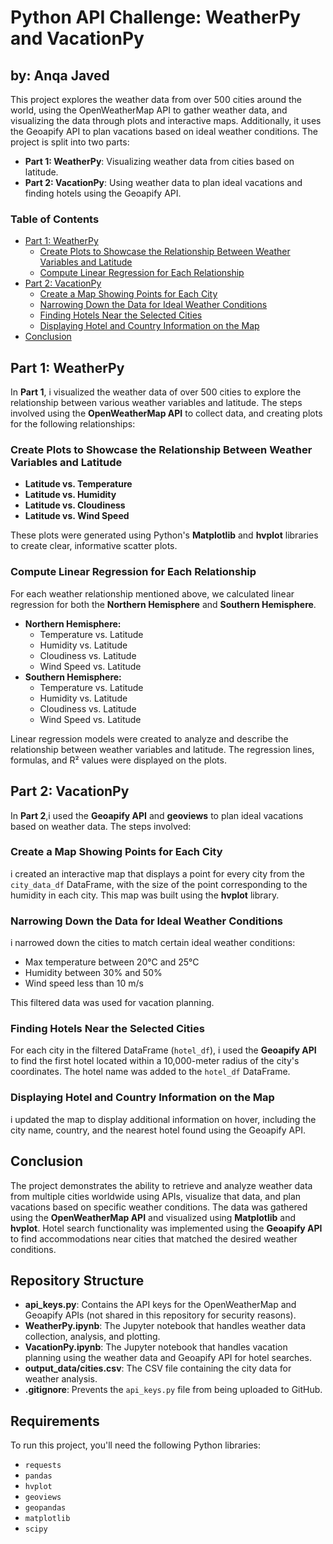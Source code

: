 # Python API Challenge: WeatherPy and VacationPy

## by: Anqa Javed

This project explores the weather data from over 500 cities around the world, using the OpenWeatherMap API to gather weather data, and visualizing the data through plots and interactive maps. Additionally, it uses the Geoapify API to plan vacations based on ideal weather conditions. The project is split into two parts:

- **Part 1: WeatherPy**: Visualizing weather data from cities based on latitude.
- **Part 2: VacationPy**: Using weather data to plan ideal vacations and finding hotels using the Geoapify API.

### Table of Contents

- [Part 1: WeatherPy](#part-1-weatherpy)
  - [Create Plots to Showcase the Relationship Between Weather Variables and Latitude](#create-plots-to-showcase-the-relationship-between-weather-variables-and-latitude)
  - [Compute Linear Regression for Each Relationship](#compute-linear-regression-for-each-relationship)
- [Part 2: VacationPy](#part-2-vacationpy)
  - [Create a Map Showing Points for Each City](#create-a-map-showing-points-for-each-city)
  - [Narrowing Down the Data for Ideal Weather Conditions](#narrowing-down-the-data-for-ideal-weather-conditions)
  - [Finding Hotels Near the Selected Cities](#finding-hotels-near-the-selected-cities)
  - [Displaying Hotel and Country Information on the Map](#displaying-hotel-and-country-information-on-the-map)
- [Conclusion](#conclusion)

## Part 1: WeatherPy

In **Part 1**, i visualized the weather data of over 500 cities to explore the relationship between various weather variables and latitude. The steps involved using the **OpenWeatherMap API** to collect data, and creating plots for the following relationships:

### Create Plots to Showcase the Relationship Between Weather Variables and Latitude

- **Latitude vs. Temperature**
- **Latitude vs. Humidity**
- **Latitude vs. Cloudiness**
- **Latitude vs. Wind Speed**

These plots were generated using Python's **Matplotlib** and **hvplot** libraries to create clear, informative scatter plots.

### Compute Linear Regression for Each Relationship

For each weather relationship mentioned above, we calculated linear regression for both the **Northern Hemisphere** and **Southern Hemisphere**.

- **Northern Hemisphere:**
  - Temperature vs. Latitude
  - Humidity vs. Latitude
  - Cloudiness vs. Latitude
  - Wind Speed vs. Latitude
- **Southern Hemisphere:**
  - Temperature vs. Latitude
  - Humidity vs. Latitude
  - Cloudiness vs. Latitude
  - Wind Speed vs. Latitude

Linear regression models were created to analyze and describe the relationship between weather variables and latitude. The regression lines, formulas, and R² values were displayed on the plots.

## Part 2: VacationPy

In **Part 2**,i used the **Geoapify API** and **geoviews** to plan ideal vacations based on weather data. The steps involved:

### Create a Map Showing Points for Each City

i created an interactive map that displays a point for every city from the `city_data_df` DataFrame, with the size of the point corresponding to the humidity in each city. This map was built using the **hvplot** library.

### Narrowing Down the Data for Ideal Weather Conditions

i narrowed down the cities to match certain ideal weather conditions:
- Max temperature between 20°C and 25°C
- Humidity between 30% and 50%
- Wind speed less than 10 m/s

This filtered data was used for vacation planning.

### Finding Hotels Near the Selected Cities

For each city in the filtered DataFrame (`hotel_df`), i used the **Geoapify API** to find the first hotel located within a 10,000-meter radius of the city's coordinates. The hotel name was added to the `hotel_df` DataFrame.

### Displaying Hotel and Country Information on the Map

i updated the map to display additional information on hover, including the city name, country, and the nearest hotel found using the Geoapify API.

## Conclusion

The project demonstrates the ability to retrieve and analyze weather data from multiple cities worldwide using APIs, visualize that data, and plan vacations based on specific weather conditions. The data was gathered using the **OpenWeatherMap API** and visualized using **Matplotlib** and **hvplot**. Hotel search functionality was implemented using the **Geoapify API** to find accommodations near cities that matched the desired weather conditions.

## Repository Structure

- **api_keys.py**: Contains the API keys for the OpenWeatherMap and Geoapify APIs (not shared in this repository for security reasons).
- **WeatherPy.ipynb**: The Jupyter notebook that handles weather data collection, analysis, and plotting.
- **VacationPy.ipynb**: The Jupyter notebook that handles vacation planning using the weather data and Geoapify API for hotel searches.
- **output_data/cities.csv**: The CSV file containing the city data for weather analysis.
- **.gitignore**: Prevents the `api_keys.py` file from being uploaded to GitHub.

## Requirements

To run this project, you'll need the following Python libraries:

- `requests`
- `pandas`
- `hvplot`
- `geoviews`
- `geopandas`
- `matplotlib`
- `scipy`

